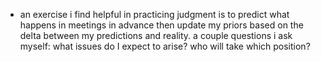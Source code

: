 * an exercise i find helpful in practicing judgment is to predict what happens in meetings in advance then update my priors based on the delta between my predictions and reality. a couple questions i ask myself: what issues do I expect to arise? who will take which position? 